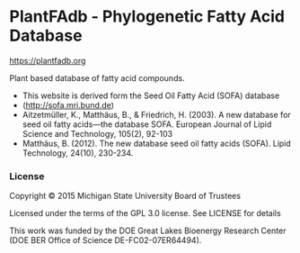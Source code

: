 # PlantFAdb - Phylogenetic Fatty Acid Database
https://plantfadb.org

Plant based database of fatty acid compounds.

- This website is derived form the Seed Oil Fatty Acid (SOFA) database
- (http://sofa.mri.bund.de)
- Aitzetmüller, K., Matthäus, B., & Friedrich, H. (2003). A new database for seed oil fatty acids—the database SOFA. European Journal of Lipid Science and Technology, 105(2), 92-103
- Matthäus, B. (2012). The new database seed oil fatty acids (SOFA). Lipid Technology, 24(10), 230-234.

### License

Copyright © 2015 Michigan State University Board of Trustees

Licensed under the terms of the GPL 3.0 license. See LICENSE for details

This work was funded by the DOE Great Lakes Bioenergy Research Center (DOE BER Office of Science DE-FC02-07ER64494).

